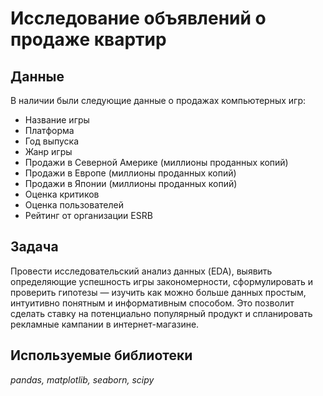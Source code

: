 # Исследование объявлений о продаже квартир

## Данные

В наличии были следующие данные о продажах компьютерных игр:
- Название игры
- Платформа
- Год выпуска
- Жанр игры
- Продажи в Северной Америке (миллионы проданных копий)
- Продажи в Европе (миллионы проданных копий)
- Продажи в Японии (миллионы проданных копий)
- Оценка критиков
- Оценка пользователей
- Рейтинг от организации ESRB

## Задача

Провести исследовательский анализ данных (EDA), выявить определяющие успешность игры закономерности, сформулировать и проверить гипотезы — изучить как можно больше данных простым, интуитивно понятным и информативным способом. Это позволит сделать ставку на потенциально популярный продукт и спланировать рекламные кампании в интернет-магазине.

## Используемые библиотеки
*pandas, matplotlib, seaborn, scipy*
